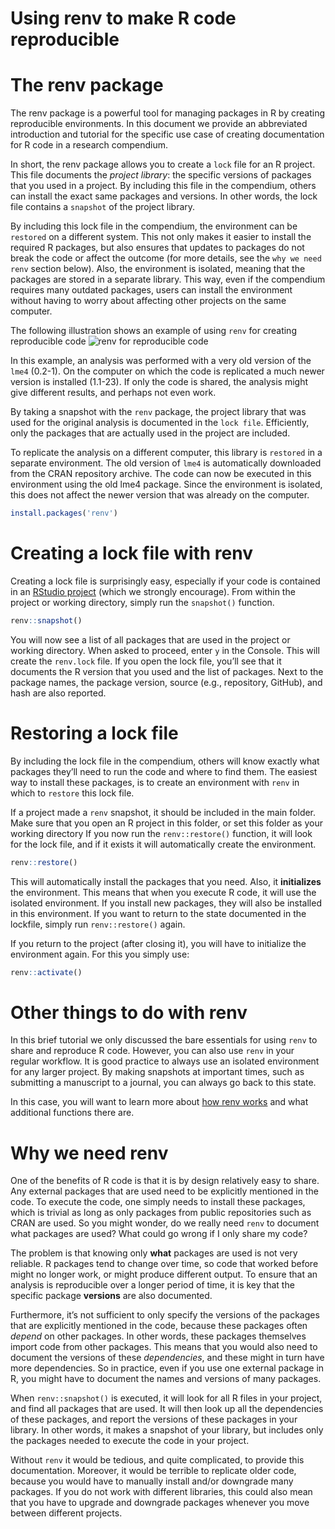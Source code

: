 Using renv to make R code reproducible
================

# The renv package

The renv package is a powerful tool for managing packages in R by
creating reproducible environments. In this document we provide an
abbreviated introduction and tutorial for the specific use case of
creating documentation for R code in a research compendium.

In short, the renv package allows you to create a `lock` file for an R
project. This file documents the *project library*: the specific
versions of packages that you used in a project. By including this file
in the compendium, others can install the exact same packages and
versions. In other words, the lock file contains a `snapshot` of the
project library.

By including this lock file in the compendium, the environment can be
`restored` on a different system. This not only makes it easier to
install the required R packages, but also ensures that updates to
packages do not break the code or affect the outcome (for more details,
see the `why we need renv` section below). Also, the environment is
isolated, meaning that the packages are stored in a separate library.
This way, even if the compendium requires many outdated packages, users
can install the environment without having to worry about affecting
other projects on the same computer.

The following illustration shows an example of using `renv` for creating
reproducible code ![renv for reproducible
code](figures/renv_simplified.png)

In this example, an analysis was performed with a very old version of
the `lme4` (0.2-1). On the computer on which the code is replicated a
much newer version is installed (1.1-23). If only the code is shared,
the analysis might give different results, and perhaps not even work.

By taking a snapshot with the `renv` package, the project library that
was used for the original analysis is documented in the `lock file`.
Efficiently, only the packages that are actually used in the project are
included.

To replicate the analysis on a different computer, this library is
`restored` in a separate environment. The old version of `lme4` is
automatically downloaded from the CRAN repository archive. The code can
now be executed in this environment using the old lme4 package. Since
the environment is isolated, this does not affect the newer version that
was already on the computer.

``` r
install.packages('renv')
```

# Creating a lock file with renv

Creating a lock file is surprisingly easy, especially if your code is
contained in an [RStudio
project](https://support.rstudio.com/hc/en-us/articles/200526207-Using-Projects)
(which we strongly encourage). From within the project or working
directory, simply run the `snapshot()` function.

``` r
renv::snapshot()
```

You will now see a list of all packages that are used in the project or
working directory. When asked to proceed, enter `y` in the Console. This
will create the `renv.lock` file. If you open the lock file, you’ll see
that it documents the R version that you used and the list of packages.
Next to the package names, the package version, source (e.g.,
repository, GitHub), and hash are also reported.

# Restoring a lock file

By including the lock file in the compendium, others will know exactly
what packages they’ll need to run the code and where to find them. The
easiest way to install these packages, is to create an environment with
`renv` in which to `restore` this lock file.

If a project made a `renv` snapshot, it should be included in the main
folder. Make sure that you open an R project in this folder, or set this
folder as your working directory If you now run the `renv::restore()`
function, it will look for the lock file, and if it exists it will
automatically create the environment.

``` r
renv::restore()
```

This will automatically install the packages that you need. Also, it
**initializes** the environment. This means that when you execute R
code, it will use the isolated environment. If you install new packages,
they will also be installed in this environment. If you want to return
to the state documented in the lockfile, simply run `renv::restore()`
again.

If you return to the project (after closing it), you will have to
initialize the environment again. For this you simply use:

``` r
renv::activate()
```

# Other things to do with renv

In this brief tutorial we only discussed the bare essentials for using
`renv` to share and reproduce R code. However, you can also use `renv`
in your regular workflow. It is good practice to always use an isolated
environment for any larger project. By making snapshots at important
times, such as submitting a manuscript to a journal, you can always go
back to this state.

In this case, you will want to learn more about [how renv
works](https://rstudio.github.io/renv/articles/renv.html) and what
additional functions there are.

# Why we need renv

One of the benefits of R code is that it is by design relatively easy to
share. Any external packages that are used need to be explicitly
mentioned in the code. To execute the code, one simply needs to install
these packages, which is trivial as long as only packages from public
repositories such as CRAN are used. So you might wonder, do we really
need `renv` to document what packages are used? What could go wrong if I
only share my code?

The problem is that knowing only **what** packages are used is not very
reliable. R packages tend to change over time, so code that worked
before might no longer work, or might produce different output. To
ensure that an analysis is reproducible over a longer period of time, it
is key that the specific package **versions** are also documented.

Furthermore, it’s not sufficient to only specify the versions of the
packages that are explicitly mentioned in the code, because these
packages often *depend* on other packages. In other words, these
packages themselves import code from other packages. This means that you
would also need to document the versions of these *dependencies*, and
these might in turn have more dependencies. So in practice, even if you
use one external package in R, you might have to document the names and
versions of many packages.

When `renv::snapshot()` is executed, it will look for all R files in
your project, and find all packages that are used. It will then look up
all the dependencies of these packages, and report the versions of these
packages in your library. In other words, it makes a snapshot of your
library, but includes only the packages needed to execute the code in
your project.

Without `renv` it would be tedious, and quite complicated, to provide
this documentation. Moreover, it would be terrible to replicate older
code, because you would have to manually install and/or downgrade many
packages. If you do not work with different libraries, this could also
mean that you have to upgrade and downgrade packages whenever you move
between different projects.
